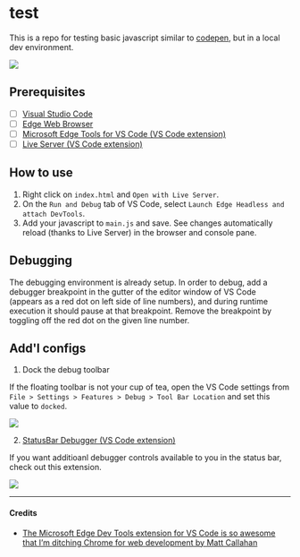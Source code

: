 # test

This is a repo for testing basic javascript similar to [codepen](https://codepen.io/pen), but in a local dev environment.

![](https://learn.microsoft.com/en-us/microsoft-edge/visual-studio-code/microsoft-edge-devtools-extension-images/devtools-extension-v211.png)

## Prerequisites

- [ ] [Visual Studio Code](https://code.visualstudio.com/)
- [ ] [Edge Web Browser](https://www.microsoft.com/en-us/edge)
- [ ] [Microsoft Edge Tools for VS Code (VS Code extension)](https://marketplace.visualstudio.com/items?itemName=ms-edgedevtools.vscode-edge-devtools)
- [ ] [Live Server (VS Code extension)](https://marketplace.visualstudio.com/items?itemName=ritwickdey.LiveServer)

## How to use

1. Right click on `index.html` and `Open with Live Server`.
2. On the `Run and Debug` tab of VS Code, select `Launch Edge Headless and attach DevTools`.
3. Add your javascript to `main.js` and save. See changes automatically reload (thanks to Live Server) in the browser and console pane.

## Debugging

The debugging environment is already setup. In order to debug, add a debugger breakpoint in the gutter of the editor window of VS Code (appears as a red dot on left side of line numbers), and during runtime execution it should pause at that breakpoint. Remove the breakpoint by toggling off the red dot on the given line number.

## Add'l configs

1. Dock the debug toolbar

If the floating toolbar is not your cup of tea, open the VS Code settings from `File > Settings > Features > Debug > Tool Bar Location` and set this value to `docked`.

![](https://seesharpdotnet.files.wordpress.com/2022/08/vscode_edge_48.png)

2. [StatusBar Debugger (VS Code extension)](https://marketplace.visualstudio.com/items?itemName=fabiospampinato.vscode-statusbar-debugger)

If you want additioanl debugger controls available to you in the status bar, check out this extension.

![](https://seesharpdotnet.files.wordpress.com/2022/08/vscode_edge_53.png)

---

#### Credits

- [The Microsoft Edge Dev Tools extension for VS Code is so awesome that I’m ditching Chrome for web development by Matt Callahan](https://mfcallahan.blog/2022/08/26/the-microsoft-edge-dev-tools-extension-for-vs-code-is-so-awesome-that-im-ditching-chrome-for-web-development/)

